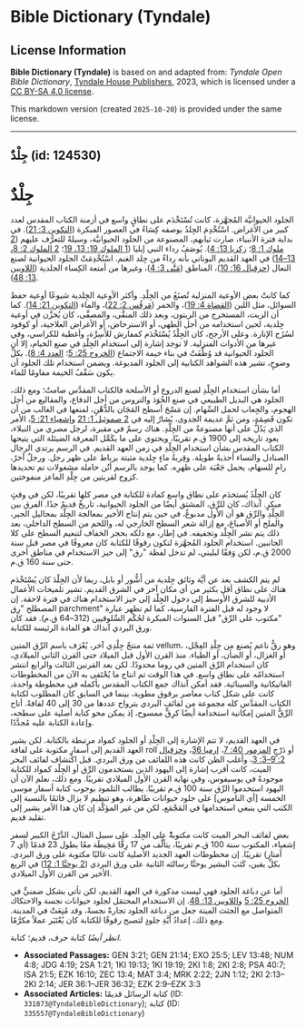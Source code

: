 # Bible Dictionary (Tyndale)

## License Information

**Bible Dictionary (Tyndale)** is based on and adapted from: _Tyndale Open Bible Dictionary_, [Tyndale House Publishers](https://tyndaleopenresources.com/), 2023, which is licensed under a [CC BY-SA 4.0 license](https://creativecommons.org/licenses/by-sa/4.0/legalcode.en).

This markdown version (created `2025-10-20`) is provided under the same license.



--------------------------------

## جِلْدٌ (id: 124530)

جِلْدٌ
======

الجلود الحيوانيَّة المُجهَّزة، كانت تُسْتَخْدَم على نطاقٍ واسع في أزمنة الكتاب المقدس لعدد كبير من الأغراض. اسْتُخْدِمَ الجِلدُ بوصفه كِسَاءً في العصور المبكرة ([التكوين 3: 21](https://ref.ly/Gen3:21)). في بداية فترة الأنبياء، صارت ثيابهم، المصنوعة من الجلود الحيوانيَّة، وسيلةً للتعرُّف عليهم ([2 ملوك 1: 8](https://ref.ly/2Kgs1:8)؛ [زكريا 13: 4](https://ref.ly/Zech13:4)). يُوصَفُ رداء النبي إيليا ([1 الملوك 19: 13، 19](https://ref.ly/1Kgs19:13)؛ [2 الملوك 2: 8، 13–14](https://ref.ly/2Kgs2:8)) في العهد القديم اليوناني بأنه رداءٌ من جِلد الغنم. اسْتُخْدِمَتْ الجلود الحيوانية لصنع النعال ([حزقيال 16: 10](https://ref.ly/Ezek16:10))، المناطق ([مَتَّى 3: 4](https://ref.ly/Matt3:4))، وغيرها من أمتعة الكِساء الجلدية ([اللاويين 13: 48](https://ref.ly/Lev13:48)).

كما كانتْ بعض الأوعية المنزلية تُصنَعُ من الجِلْدِ. وأكثر الأوعية الجِلدية شيوعًا أوعية حفظ السوائل، مثل اللبن ([القضاة 4: 19](https://ref.ly/Judg4:19))، والخمر ([مَرقُس 2: 22](https://ref.ly/Mark2:22))، والماء ([التكوين 21: 14](https://ref.ly/Gen21:14)). كما أن الزيت، المستخرج من الزيتون، وبعد ذلك المنقَّى، والمصفَّى، كان يُخزَّن في أوعية جِلدية، لحين استخدامه من أجل الطهي، أو الاسترحاض، أو الأغراض العلاجية، أو كوقود لسُرُج الإنارة. وعلى الأرجح، كان الجِلْدُ يُسْتَخْدَم كمفارش للأَسِرَّة، وأغطية للكراسي، وفي غيرها من الأدوات المنزلية. لا توجد إشارة إلى استخدام الجِلْدِ في صنع الخيام، إلا أن الجلود الحيوانية قد وُظِّفَتْ في بناء خيمة الاجتماع ([الخروج 25: 5](https://ref.ly/Exod25:5)؛ [العدد 4: 8](https://ref.ly/Num4:8)). بكلِّ وضوحٍ، تشير هذه الشواهد الكتابية إلى الجلود المدبوغة. ويضمن استخدام تلك الجلود أن يكون سَقْفُ الخيمة مقاومًا للماء.

أما بشأن استخدام الجِلْدِ لصنع الدروع أو الأسلحة فالكتاب المقدَّس صامتٌ؛ ومع ذلك، الجلود هي البديل الطبيعي في صنع الخُوَذ والتروس من أجل الدفاع، والمقاليع من أجل الهجوم، والجِعاب لحمل السِّهام. إن مَسْحَ أسطح المَجَان بالدُّهْنِ، لمنعها في الغالب من أن تكون قَصِمَة، ومن ثمَّ عديمة الجدوى، يُشارُ إليه في [2 صموئيل 1: 21](https://ref.ly/2Sam1:21) و[إشعياء 21: 5](https://ref.ly/Isa21:5)، الأمر الذي يَدُلُّ على أنها مصنوعةٌ من الجِلْدِ. هناك رسمٌ في مقبرة، لرجل مصري من النبلاء، يعود تاريخه إلى 1900 ق.م تقريبًا، ويحتوي على ما يكَمَّل المعرفة الضيئلة التي يتيحها الكتاب المقدس بشأن استخدام الجِلْدِ في زمن العهد القديم. في الرسم يرتدي الرجال الصنادل والنساء أحذيةً طويلة. وقِربةُ ماءٍ جِلدية مثبتة برباط على ظهر رجل. ورجلٌ آخرٌ، رامٍ للسهام، يحمل جَعْبَة على ظهرِه. كما يوجد بالرسم أتُن حاملة مشغولات تم تحديدها كزوج لقربتين من جِلْدِ الماعز منفوختين.

كان الجِلْدُ يُستخدَم على نطاق واسع كمادة للكتابة في مصر كلها تقريبًا، لكن في وقتٍ مبكرٍ. آنذاك، كان للرِّق، المشتق أيضًا من الجلود الحيوانية، تاريخٌ قديمٌ جدًا. الفرق بين الجِلْدِ والرِّق هو أن الأول مدبوغٌ، في حين يتم إنتاج الأخير بمعالجة الجِلْد بمحاليل الجير، والملح أو الأصباغ، مع إزالة شعر السطح الخارجي له، واللحم من السطح الداخلي، بعد ذلك يتم نشر الجِلْد وتجفيفه. في إطار، مع دلكه بحجر الخفاف لتنعيم السطح على كلا الجانبين. استخدام الجلود المُجهَّزة لتكون رقوقًا للكتابة كان معروفًا في مصر قبل سنة 2000 ق.م، لكن وَفقًا لبليني، لم تدخل لفظة "رق" إلى حيز الاستخدام في مناطق أخرى حتى سنة 160 ق.م.

لم يتم الكشف بعد عن أيَّة وثائق جِلدية من أَشُّور أو بابل، ربما لأن الجِلْدَ كان يُسْتَخْدَم هناك على نطاق أقل بكثير من أي مكان آخر في الشرق القديم. تشير تلميحات الأعمال الأدبية للشرق الأوسط إلى دخول الجِلْد إلى حيز الاستخدام هناك في فترة لاحقة. إن المصطلح "رِق parchment" لا وجود له قبل الفترة الفارسية، كما لم تظهر عبارة "مكتوب على الرِّق" قبل السنوات المبكرة لحُكْم السِّلوقيين (312–64 ق.م). فقد كان ورق البردي آنذاك هو المادة الرئيسة للكتابة.

ثمة منتجٌ جِلْدِي آخر، يُعْرَف باسم الرِّق المتين vellum، وهو رقٌّ ناعم يُصنع من جِلْدِ العِجْل، أو الغزال، أو الضأن، أو الظباء. منذ القرن الأول قبل الميلاد حتى القرن الثاني الميلادي، كان استخدام الرِّق المتين في روما محدودًا. لكن بعد القرنين الثالث والرابع انتشر استخدامُه على نطاق واسع. في هذا الوقت تم انتاج ما يُحْتَفى به الآن من المخطوطات الفاتيكانية والسينائية. فقد أمكن آنذاك جمع الكتاب المقدس بأكمله في مخطوطة واحدة، كانت على شكل كتاب معاصر برقوق مطوية، بينما في السابق كان المطلوب لكتابة الكتاب المقدَّس كله مجموعة من لفائف البردي يترواح عددها من 30 إلى 40 لفافةً. أتاح الرِّقُّ المتين إمكانية استخدامة أيضًا كرِقٍّ ممسوح، إذ يمكن محو كتابة أصلية على سطحه، وإعادة الكتابة عليه مُجدَّدًا.

في العهد القديم، لا تتم الإشارة إلى الجِلْدِ أو الجلود كمواد مرتبطة بالكتابة. لكن يشير العهد القديم إلى أسفارٍ مكتوبة على لفافة roll أو دَرْجٍ [المزمور 40: 7](https://ref.ly/Ps40:7)، [إرميا 36](https://ref.ly/Jer36:1-Jer36:32)، و[حزقيال 2: 9–3: 3](https://ref.ly/Ezek2:9-Ezek3:3)، وأغلب الظن كانت هذه اللفائف من ورق البردي. قبل اكتشاف لفائف البحر الميت، كانت أقرب إشارة إلى اليهود الذين يستخدمون الرِّق أو الجِلْد كمواد للكتابة موجودةً في يوسيفوس، وفي نهاية القرن الأول الميلادي تقريبًا. ومع ذلك، نعلم الآن أن اليهود استخدموا الرِّق سنة 100 ق.م تقريبًا. يطالب التلمود بوجوب كتابة أسفار موسى الخمسة \[أي الناموس] على جلود حيوانات طاهرة، وهو تنظيم لا يزال قائمًا بالنسبة إلى الكتب التي ينبغي استخدامها في المَجْمَع، لكن من غير المؤكَّد إن كان هذا الأمر يشير إلى تقليد قديم.

بعض لفائف البحر الميت كانت مكتوبةًْ على الجِلْد. على سبيل المثال، الدَّرْجُ الكبير لسفر إشعياء، المكتوب سنة 100 ق.م تقريبًا، يتألَّف من 17 رِقًّا مَخِيطَة معًا بطول 23 قدمًا (أي 7 أمتار) تقريبًا. إن مخطوطات العهد الجديد الأصلية كانت غالبًا مكتوبة على ورق البردي. بكلِّ يقين، كَتَبَ البشير يوحنَّا رسالتَه الثانية على ورق البردي ([2 يوحنَّا 1: 12](https://ref.ly/2John1:12)) في الربع الأخير من القرن الأول الميلادي.

أما عن دباغة الجلود فهي ليست مذكورة في العهد القديم، لكن تأتي بشكل ضمنيٍّ في [الخروج 25: 5](https://ref.ly/Exod25:5) و[اللاويين 13: 48](https://ref.ly/Lev13:48). إن الاستخدام المحتمَل لجلود حيوانات نجسة والاحتكاك المتواصل مع الجثث الميتة جعل من دباغة الجلود تجارةً نجسةً، وقد مُنِعَتْ في المدينة. ومع ذلك، إعدادُ أيَّةِ جلودٍ لتصبح رقوقًا للكتابة كان يُعْتَبَر عملاً مكرَّمًا.

*انظر أيضًا* كتابة حرف، قديم؛ كتابة.

* **Associated Passages:** GEN 3:21; GEN 21:14; EXO 25:5; LEV 13:48; NUM 4:8; JDG 4:19; 2SA 1:21; 1KI 19:13; 1KI 19:19; 2KI 1:8; 2KI 2:8; PSA 40:7; ISA 21:5; EZK 16:10; ZEC 13:4; MAT 3:4; MRK 2:22; 2JN 1:12; 2KI 2:13–2KI 2:14; JER 36:1–JER 36:32; EZK 2:9–EZK 3:3
* **Associated Articles:** كتابة الرسائل قديمًا (ID: `331873@TyndaleBibleDictionary`); كتابة (ID: `335557@TyndaleBibleDictionary`)


